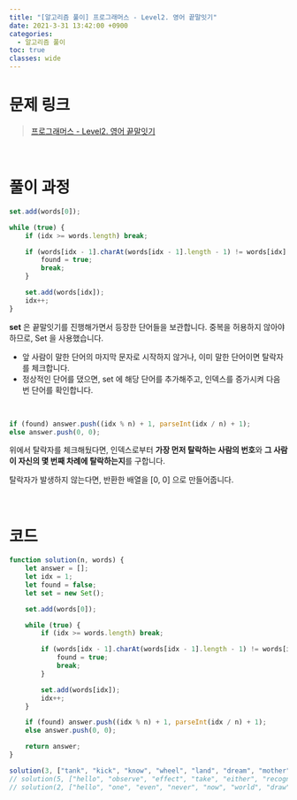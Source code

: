 ```yaml
---
title: "[알고리즘 풀이] 프로그래머스 - Level2. 영어 끝말잇기"
date: 2021-3-31 13:42:00 +0900
categories:
  - 알고리즘 풀이
toc: true
classes: wide
---
```


# 문제 링크

> [프로그래머스 - Level2. 영어 끝말잇기](https://programmers.co.kr/learn/courses/30/lessons/12981)

<br>

# 풀이 과정

```jsx
set.add(words[0]);

while (true) {
    if (idx >= words.length) break;

    if (words[idx - 1].charAt(words[idx - 1].length - 1) != words[idx].charAt(0) || set.has(words[idx])) {
        found = true;
        break;
    }

    set.add(words[idx]);
    idx++;
}
```

**set** 은 끝말잇기를 진행해가면서 등장한 단어들을 보관합니다. 중복을 허용하지 않아야 하므로, Set 을 사용했습니다.

- 앞 사람이 말한 단어의 마지막 문자로 시작하지 않거나, 이미 말한 단어이면 탈락자를 체크합니다.
- 정상적인 단어를 댔으면, set 에 해당 단어를 추가해주고, 인덱스를 증가시켜 다음 번 단어를 확인합니다.

<br>

```jsx
if (found) answer.push((idx % n) + 1, parseInt(idx / n) + 1);
else answer.push(0, 0);
```

위에서 탈락자를 체크해뒀다면, 인덱스로부터 **가장 먼저 탈락하는 사람의 번호**와 **그 사람이 자신의 몇 번째 차례에 탈락하는지**를 구합니다.

탈락자가 발생하지 않는다면, 반환한 배열을 [0, 0] 으로 만들어줍니다.

<br>

# 코드

```jsx
function solution(n, words) {
    let answer = [];
    let idx = 1;
    let found = false;
    let set = new Set();

    set.add(words[0]);

    while (true) {
        if (idx >= words.length) break;

        if (words[idx - 1].charAt(words[idx - 1].length - 1) != words[idx].charAt(0) || set.has(words[idx])) {
            found = true;
            break;
        }

        set.add(words[idx]);
        idx++;
    }

    if (found) answer.push((idx % n) + 1, parseInt(idx / n) + 1);
    else answer.push(0, 0);

    return answer;
}

solution(3, ["tank", "kick", "know", "wheel", "land", "dream", "mother", "robot", "tank"]);
// solution(5, ["hello", "observe", "effect", "take", "either", "recognize", "encourage", "ensure", "establish", "hang", "gather", "refer", "reference", "estimate", "executive"]);
// solution(2, ["hello", "one", "even", "never", "now", "world", "draw"]);
```
